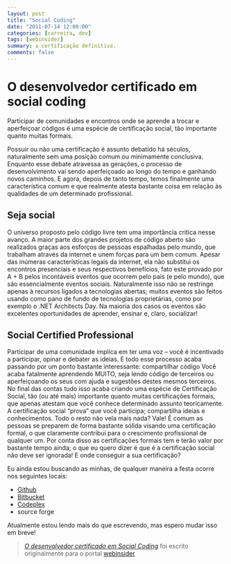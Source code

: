 ```yaml
---
layout: post 
title: "Social Coding"
date: "2011-07-14 12:00:00"
categories: [carreira, dev]
tags: [webinsider]
summary: a certificação definitiva.
comments: false
---
```


# O desenvolvedor certificado em social coding

Participar de comunidades e encontros onde se aprende a trocar e aperfeiçoar códigos é uma espécie de certificação social, tão importante quanto muitas formais.

Possuir ou não uma certificação é assunto debatido há séculos, naturalmente sem uma posição comum ou mínimamente conclusiva.
Enquanto esse debate atravessa as gerações, o processo de desenvolvimento vai sendo aperfeiçoado ao longo do tempo e ganhando novos caminhos.
E agora, depois de tanto tempo, temos finalmente uma característica comum e que realmente atesta bastante coisa em relação às qualidades de um determinado profissional.

## Seja social

O universo proposto pelo código livre tem uma importância crítica nesse avanço. A maior parte dos grandes projetos de código aberto são realizados graças aos esforços de pessoas espalhadas pelo mundo, que trabalham através da internet e unem forças para um bem comum.
Apesar das inúmeras características legais da internet, ela não substitui os encontros presenciais e seus respectivos benefícios, fato este provado por A + B pelos incontáveis eventos que ocorrem pelo país (e pelo mundo), que são essencialmente eventos sociais.
Naturalmente isso não se restringe apenas à recursos ligados a tecnologias abertas; muitos eventos são feitos usando como pano de fundo de tecnologias proprietárias, como por exemplo o .NET Architects Day.
Na maioria dos casos os eventos são excelentes oportunidades de aprender, ensinar e, claro, socializar!

## Social Certified Professional

Participar de uma comunidade implica em ter uma voz – você é incentivado a participar, opinar e debater as ideias. E todo esse processo acaba passando por um ponto bastante interessante: compartilhar código
Você acaba fatalmente aprendendo MUITO, seja lendo código de terceiros ou aperfeiçoando os seus com ajuda e sugestões destes mesmos terceiros.
No final das contas tudo isso acaba criando uma espécie de Certificação Social, tão (ou até mais) importante quanto muitas certificações formais, que apenas atestam que você conhece determinado assunto teoricamente.
A certificação social “prova” que você participa; compartilha ideias e conhecimentos.
Todo o resto não vela mais nada?
Vale! É comum as pessoas se preparem de forma bastante sólida visando uma certificação formal, o que claramente contribui para o crescimento profissional de qualquer um. Por conta disso as certificações formais tem e terão valor por bastante tempo ainda; o que eu quero dizer é que é a certificação social não deve ser ignorada!
E onde conseguir a sua certificação?

Eu ainda estou buscando as minhas, de qualquer maneira a festa ocorre nos seguintes locais:
* [Github](https://github.com/rodrigobraga)
* [Bitbucket](https://bitbucket.org/rodrigobraga)
* [Codeplex](https://www.codeplex.com/site/users/view/rodrigobraga)
* source forge

Atualmente estou lendo mais do que escrevendo, mas espero mudar isso em breve!

> [_O desenvolvedor certificado em Social Coding_](http://webinsider.com.br/2011/07/12/o-desenvolvedor-certificado-em-social-coding/) foi escrito originalmente para o portal [webinsider](http://webinsider.com.br/)
